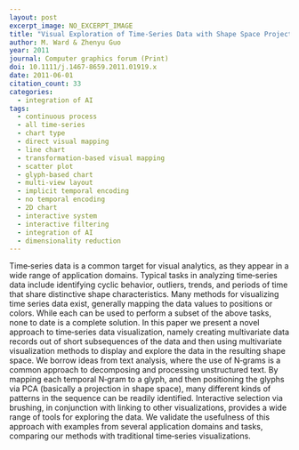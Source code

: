 ```yaml
---
layout: post
excerpt_image: NO_EXCERPT_IMAGE
title: "Visual Exploration of Time‐Series Data with Shape Space Projections"
author: M. Ward & Zhenyu Guo
year: 2011
journal: Computer graphics forum (Print)
doi: 10.1111/j.1467-8659.2011.01919.x
date: 2011-06-01
citation_count: 33
categories:
  - integration of AI
tags:
  - continuous process
  - all time-series
  - chart type
  - direct visual mapping
  - line chart
  - transformation-based visual mapping
  - scatter plot
  - glyph-based chart
  - multi-view layout
  - implicit temporal encoding
  - no temporal encoding
  - 2D chart
  - interactive system
  - interactive filtering
  - integration of AI
  - dimensionality reduction
---
```

Time‐series data is a common target for visual analytics, as they appear in a wide range of application domains. Typical tasks in analyzing time‐series data include identifying cyclic behavior, outliers, trends, and periods of time that share distinctive shape characteristics. Many methods for visualizing time series data exist, generally mapping the data values to positions or colors. While each can be used to perform a subset of the above tasks, none to date is a complete solution. In this paper we present a novel approach to time‐series data visualization, namely creating multivariate data records out of short subsequences of the data and then using multivariate visualization methods to display and explore the data in the resulting shape space. We borrow ideas from text analysis, where the use of N‐grams is a common approach to decomposing and processing unstructured text. By mapping each temporal N‐gram to a glyph, and then positioning the glyphs via PCA (basically a projection in shape space), many different kinds of patterns in the sequence can be readily identified. Interactive selection via brushing, in conjunction with linking to other visualizations, provides a wide range of tools for exploring the data. We validate the usefulness of this approach with examples from several application domains and tasks, comparing our methods with traditional time‐series visualizations.
